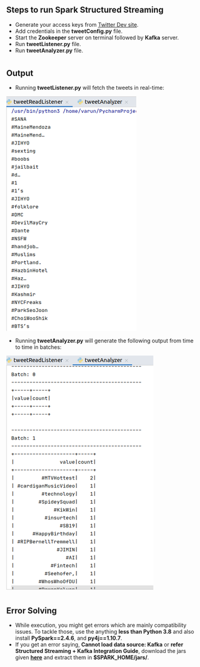 ﻿## Steps to run Spark Structured Streaming

- Generate your access keys from [Twitter Dev site](https://developer.twitter.com/apps).
- Add credentials in the **tweetConfig.py** file.
- Start the **Zookeeper** server on terminal followed by **Kafka** server.
- Run **tweetListener.py** file.
- Run **tweetAnalyzer.py** file.

#

## Output

- Running **tweetListener.py** will fetch the tweets in real-time:
<img src=Output/tweetListener.png height=”100” >

- Running **tweetAnalyzer.py** will generate the following output from time to time in batches:
<img src= Output/tweetAnalyzer.png height=”100” >

#

## Error Solving

- While execution, you might get errors which are mainly compatibility issues. To tackle those, use the anything **less than Python 3.8** and also install **PySpark==2.4.6**, and **py4j==1.10.7**.
- If you get an error saying, **Cannot load data source: Kafka** or **refer Structured Streaming + Kafka Integration Guide**, download the jars given **[here](https://jar-download.com/artifacts/org.apache.spark/spark-sql-kafka-0-10_2.11/2.4.0/source-code)** and extract them in **$SPARK_HOME/jars/**.
